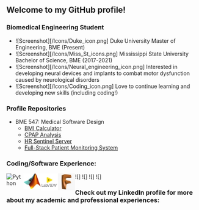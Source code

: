 ## Welcome to my GitHub profile! 


### Biomedical Engineering Student
- ![Screenshot][/Icons/Duke_icon.png] Duke University Master of Engineering, BME (Present)
- ![Screenshot][/Icons/Miss_St_icons.png] Mississippi State University Bachelor of Science, BME (2017-2021)
- ![Screenshot][/Icons/Neural_engineering_icon.png] Interested in developing neural devices and implants to combat motor dysfunction caused by neurological disorders
- ![Screenshot][/Icons/Coding_icon.png] Love to continue learning and developing new skills (including coding!)


### Profile Repositories
- BME 547: Medical Software Design
    * [BMI Calculator][BMI_repo]
    * [CPAP Analysis][CPAP_repo]
    * [HR Sentinel Server][HR_server_repo]
    * [Full-Stack Patient Monitoring System][Final_repo]


### Coding/Software Experience:

![<img align="left" alt="Python" width="45px" src="https://edent.github.io/SuperTinyIcons/images/svg/python.svg" />]
![<img align="left" alt="MATLAB" width="45px" src="/Icons/MATLAB_icon.jpg" />]
![<img align="left" alt="LabVIEW" width="45px" src="/Icons/LabVIEW_icon.jpg" />]
![<img align="left" alt="Fusion 360" width="45px" src="/Icons/Fusion360_icon.jpg" />]


### Check out my LinkedIn profile for more about my academic and professional experiences:


[BMI_repo]: https://github.com/braden2447/BMI_Calculator
[CPAP_repo]: https://github.com/braden2447/CPAP_Analysis
[HR_server_repo]: https://github.com/braden2447/HR_Sentinel_Server
[Final_repo]: https://github.com/braden2447/BME547_Final_Project